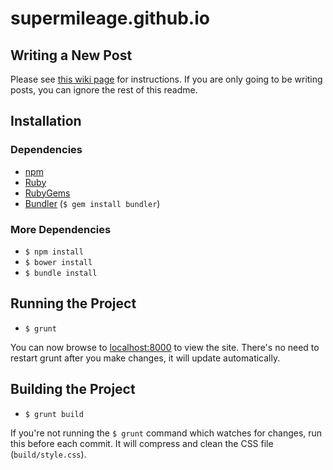 # supermileage.github.io

## Writing a New Post
Please see [this wiki page](https://github.com/supermileage/supermileage.github.io/wiki/Writing-a-New-Post) for instructions. If you are only going to be writing posts, you can ignore the rest of this readme.

## Installation

### Dependencies
- [npm](https://www.npmjs.com/)
- [Ruby](https://www.ruby-lang.org/)
- [RubyGems](https://rubygems.org/)
- [Bundler](http://bundler.io/) (`$ gem install bundler`)

### More Dependencies
- `$ npm install`
- `$ bower install`
- `$ bundle install`

## Running the Project
- `$ grunt`

You can now browse to [localhost:8000](http://localhost:8000/) to view the site. There's no need to restart grunt after you make changes, it will update automatically.

## Building the Project
- `$ grunt build`

If you're not running the `$ grunt` command which watches for changes, run this before each commit. It will compress and clean the CSS file (`build/style.css`).
